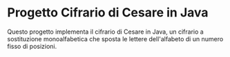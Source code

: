 # Progetto Cifrario di Cesare in Java
Questo progetto implementa il cifrario di Cesare in Java, un cifrario a sostituzione monoalfabetica che sposta le lettere dell'alfabeto di un numero fisso di posizioni.
